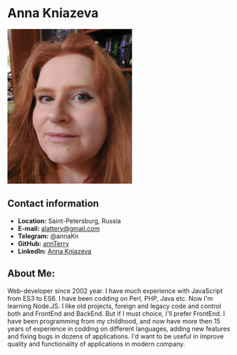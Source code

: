 # Anna Kniazeva
![foto](foto_m.jpg)

## Contact information
* __Location:__ Saint-Petersburg, Russia
* __E-mail:__ alattery@gmail.com
* __Telegram:__ @annaKn
* __GitHub:__ [annTerry](https://github.com/annTerry)
* __LinkedIn:__ [Anna Kniazeva](https://www.linkedin.com/in/anna-kniazeva-23b732234/)

## About Me:
Web-developer since 2002 year. I have much experience with JavaScript from ES3 to ES6. I have been codding  on Perl, PHP, Java etc. Now I'm learning Node.JS. I like old projects, foreign and legacy code and control both and FrontEnd and BackEnd. But if I must choice, I'll prefer FrontEnd. I have been programming from my childhood, and now have more then 15 years of experience in codding on different languages, adding new features and fixing bugs in dozens of applications. I'd want to be useful in improve quality and functionality of applications in modern company.

